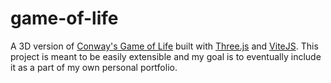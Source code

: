 # game-of-life
A 3D version of [Conway's Game of Life](https://en.wikipedia.org/wiki/Conway's_Game_of_Life) built with [Three.js](http://threejs.org) and [ViteJS](http://vitejs.dev). This project is meant to be
easily extensible and my goal is to eventually include it as a part of my own personal portfolio.
